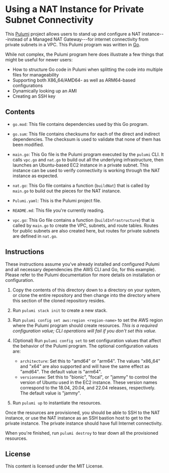 # Using a NAT Instance for Private Subnet Connectivity

This [Pulumi](https://www.pulumi.com) project allows users to stand up and configure a NAT instance---instead of a Managed NAT Gateway---for internet connectivity from private subnets in a VPC. This Pulumi program was written in [Go](https://go.dev).

While not complex, the Pulumi program here does illustrate a few things that might be useful for newer users:

* How to structure Go code in Pulumi when splitting the code into multiple files for manageability
* Supporting both X86_64/AMD64- as well as ARM64-based configurations
* Dynamically looking up an AMI
* Creating an SSH key

## Contents

* `go.mod`: This file contains dependencies used by this Go program.

* `go.sum`: This file contains checksums for each of the direct and indirect dependencies. The checksum is used to validate that none of them has been modified.

* `main.go`: This Go file is the Pulumi program executed by the `pulumi` CLI. It calls `vpc.go` and `nat.go` to build out all the underlying infrastructure, then launches an Ubuntu-based EC2 instance in a private subnet. This instance can be used to verify connectivity is working through the NAT instance as expected.

* `nat.go`: This Go file contains a function (`buildNat`) that is called by `main.go` to build out the pieces for the NAT instance.

* `Pulumi.yaml`: This is the Pulumi project file.

* `README.md`: This file you're currently reading.

* `vpc.go`: This Go file contains a function (`buildInfrastructure`) that is called by `main.go` to create the VPC, subnets, and route tables. Routes for public subnets are also created here, but routes for private subnets are defined in `nat.go`.

## Instructions

These instructions assume you've already installed and configured Pulumi and all necessary dependencies (the AWS CLI and Go, for this example). Please refer to the Pulumi documentation for more details on installation or configuration.

1. Copy the contents of this directory down to a directory on your system, or clone the entire repository and then change into the directory where this section of the cloned repository resides.

1. Run `pulumi stack init` to create a new stack.

1. Run `pulumi config set aws:region <region-name>` to set the AWS region where the Pulumi program should create resources. _This is a required configuration value; CLI operations will fail if you don't set this value._

1. (Optional) Run `pulumi config set` to set configuration values that affect the behavior of the Pulumi program. The optional configuration values are:

    * `architecture`: Set this to "amd64" or "arm64". The values "x86_64" and "x64" are also supported and will have the same effect as "amd64". The default value is "arm64".
    * `versionname`: Set this to "bionic", "focal", or "jammy" to control the version of Ubuntu used in the EC2 instance. These version names correspond to the 18.04, 20.04, and 22.04 releases, respectively. The default value is "jammy".

1. Run `pulumi up` to instantiate the resources.

Once the resources are provisioned, you should be able to SSH to the NAT instance, or use the NAT instance as an SSH bastion host to get to the private instance. The private instance should have full Internet connectivity.

When you're finished, run `pulumi destroy` to tear down all the provisioned resources.

## License

This content is licensed under the MIT License.
